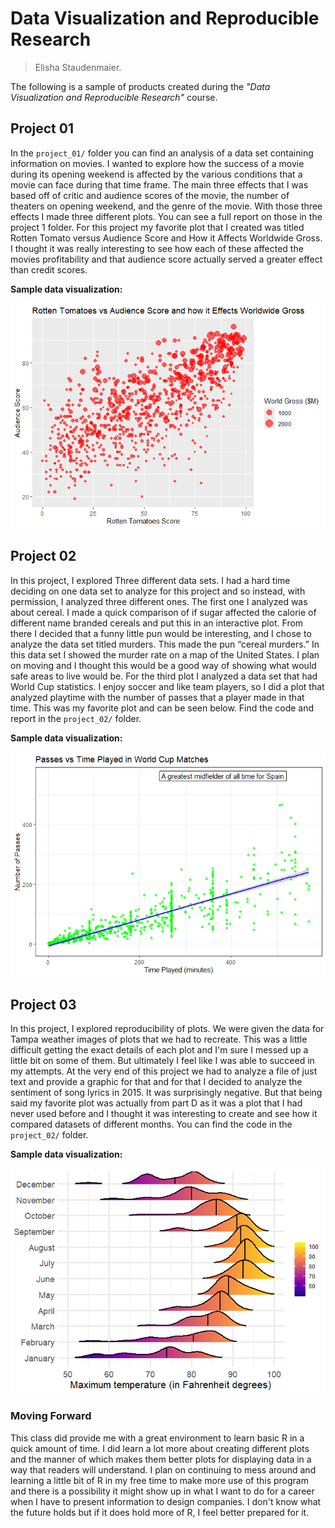 # Data Visualization and Reproducible Research

> Elisha Staudenmaier. 


The following is a sample of products created during the _"Data Visualization and Reproducible Research"_ course.


## Project 01

In the `project_01/` folder you can find an analysis of a data set containing information on movies. I wanted to explore how the success of a movie 
during its opening weekend is affected by the various conditions that a movie can face during that time frame. The main three effects that I was 
based off of critic and audience scores of the movie, the number of theaters on opening weekend, and the genre of the movie. With those three 
effects I made three different plots. You can see a full report on those in the project 1 folder. For this project my favorite plot that I created was titled 
Rotten Tomato versus Audience Score and How it Affects Worldwide Gross. I thought it was really interesting to see how each of these affected the 
movies profitability and that audience score actually served a greater effect than credit scores.

**Sample data visualization:** 

![](figures/Project_01_Pic_02.png)

## Project 02

In this project, I explored Three different data sets. I had a hard time deciding on one data set to analyze for this project and so instead, with 
permission, I analyzed three different ones. The first one I analyzed was about cereal. I made a quick comparison of if sugar affected the calorie of 
different name branded cereals and put this in an interactive plot. From there I decided that a funny little pun would be interesting, and I chose to 
analyze the data set titled murders. This made the pun “cereal murders.”  In this data set I showed the murder rate on a map of the United States. I 
plan on moving and I thought this would be a good way of showing what would safe areas to live would be. For the third plot I analyzed a data set 
that had World Cup statistics. I enjoy soccer and like team players, so I did a plot that analyzed playtime with the number of passes that a player 
made in that time. This was my favorite plot and can be seen below. Find the code and report in the `project_02/` folder.

**Sample data visualization:** 

![](figures/Project_02_Pic_03.png)

## Project 03

In this project, I explored reproducibility of plots. We were given the data for Tampa weather images of plots that we had to recreate. This was a 
little difficult getting the exact details of each plot and I'm sure I messed up a little bit on some of them. But ultimately I feel like I was able to 
succeed in my attempts. At the very end of this project we had to analyze a file of just text and provide a graphic for that and for that I decided to 
analyze the sentiment of song lyrics in 2015. It was surprisingly negative. But that being said my favorite plot was actually from part D as it was a 
plot that I had never used before and I thought it was interesting to create and see how it compared datasets of different months. You can find the 
code in the `project_02/` folder.

**Sample data visualization:** 

![](figures/Project_03_Pic_04.png)

### Moving Forward

This class did provide me with a great environment to learn basic R in a quick amount of time. I did learn a lot more about creating different plots 
and the manner of which makes them better plots for displaying data in a way that readers will understand. I plan on continuing to mess around 
and learning a little bit of R in my free time to make more use of this program and there is a possibility it might show up in what I want to do for a 
career when I have to present information to design companies.  I don't know what the future holds but if it does hold more of R, I feel better 
prepared for it.
